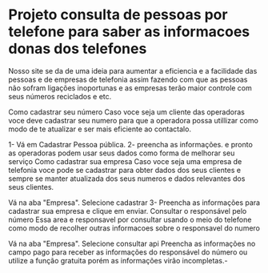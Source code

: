 # Projeto consulta de pessoas por telefone para saber as informacoes donas dos telefones
Nosso site se da de uma ideia para aumentar a eficiencia e a facilidade das pessoas e de empresas de telefonia assim fazendo com que as pessoas não sofram ligações inoportunas e as empresas terão maior controle com seus números reciclados e etc.

Como cadastrar seu número
Caso voce seja um cliente das operadoras voce deve cadastrar seu numero para que a operadora possa utillizar como modo de te atualizar e ser mais eficiente ao contactalo.

1- Vá em Cadastrar Pessoa pública.
2- preencha as informações.
e pronto as operadoras podem usar seus dados como forma de melhorar seu serviço
Como cadastrar sua empresa
Caso voce seja uma empresa de telefonia voce pode se cadastrar para obter dados dos seus clientes e sempre se manter atualizada dos seus numeros e dados relevantes dos seus clientes.

Vá na aba "Empresa".
Selecione cadastrar
3- Preencha as informações para cadastrar sua empresa e clique em enviar.
Consultar o responsável pelo número
Essa area e responsavel por consultar usando o meio do telefone como modo de recolher outras informacoes sobre o responsavel do numero

Vá na aba "Empresa".
Selecione consultar api
Preencha as informações no campo pago para receber as informações do responsável do número ou utilize a função gratuita porém as informações virão incompletas.-
